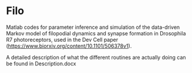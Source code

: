 # Filo
Matlab codes for parameter inference and simulation of the data-driven Markov model of filopodial dynamics and synapse formation in Drosophila R7 photoreceptors, used in the Dev Cell paper (https://www.biorxiv.org/content/10.1101/506378v1).

A detailed description of what the different routines are actually doing can be found in Description.docx
